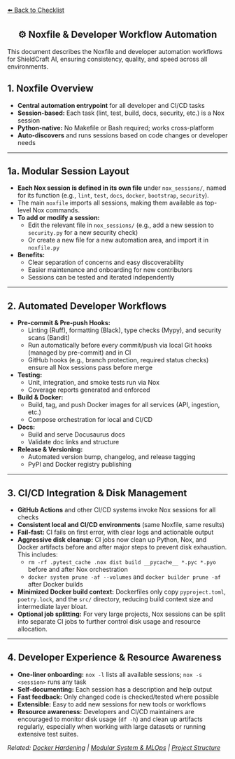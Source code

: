 <section>
<div>
  <a href="./checklist.md">⬅️ Back to Checklist</a>
</div>
<h1 align="center">⚙️ Noxfile & Developer Workflow Automation</h1>
<div>
  This document describes the Noxfile and developer automation workflows for ShieldCraft AI, ensuring consistency, quality, and speed across all environments.
</div>
</section>

<section>
</section>

## 1. Noxfile Overview

*   **Central automation entrypoint** for all developer and CI/CD tasks
*   **Session-based:** Each task (lint, test, build, docs, security, etc.) is a Nox session
*   **Python-native:** No Makefile or Bash required; works cross-platform
*   **Auto-discovers** and runs sessions based on code changes or developer needs

***

## 1a. Modular Session Layout

*   **Each Nox session is defined in its own file** under `nox_sessions/`, named for its function (e.g., `lint`, `test`, `docs`, `docker`, `bootstrap`, `security`).
*   The main `noxfile` imports all sessions, making them available as top-level Nox commands.
*   **To add or modify a session:**
    *   Edit the relevant file in `nox_sessions/` (e.g., add a new session to `security.py` for a new security check)
    *   Or create a new file for a new automation area, and import it in `noxfile.py`
*   **Benefits:**
    *   Clear separation of concerns and easy discoverability
    *   Easier maintenance and onboarding for new contributors
    *   Sessions can be tested and iterated independently

***

## 2. Automated Developer Workflows

*   **Pre-commit & Pre-push Hooks:**
    *   Linting (Ruff), formatting (Black), type checks (Mypy), and security scans (Bandit)
    *   Run automatically before every commit/push via local Git hooks (managed by pre-commit) and in CI
    *   GitHub hooks (e.g., branch protection, required status checks) ensure all Nox sessions pass before merge
*   **Testing:**
    *   Unit, integration, and smoke tests run via Nox
    *   Coverage reports generated and enforced
*   **Build & Docker:**
    *   Build, tag, and push Docker images for all services (API, ingestion, etc.)
    *   Compose orchestration for local and CI/CD
*   **Docs:**
    *   Build and serve Docusaurus docs
    *   Validate doc links and structure
*   **Release & Versioning:**
    *   Automated version bump, changelog, and release tagging
    *   PyPI and Docker registry publishing

***

## 3. CI/CD Integration & Disk Management

*   **GitHub Actions** and other CI/CD systems invoke Nox sessions for all checks
*   **Consistent local and CI/CD environments** (same Noxfile, same results)
*   **Fail-fast:** CI fails on first error, with clear logs and actionable output
*   **Aggressive disk cleanup:** CI jobs now clean up Python, Nox, and Docker artifacts before and after major steps to prevent disk exhaustion. This includes:
    *   `rm -rf .pytest_cache .nox dist build __pycache__ *.pyc *.pyo` before and after Nox orchestration
    *   `docker system prune -af --volumes` and `docker builder prune -af` after Docker builds
*   **Minimized Docker build context:** Dockerfiles only copy `pyproject.toml`, `poetry.lock`, and the `src/` directory, reducing build context size and intermediate layer bloat.
*   **Optional job splitting:** For very large projects, Nox sessions can be split into separate CI jobs to further control disk usage and resource allocation.

***

## 4. Developer Experience & Resource Awareness

*   **One-liner onboarding:** `nox -l` lists all available sessions; `nox -s <session>` runs any task
*   **Self-documenting:** Each session has a description and help output
*   **Fast feedback:** Only changed code is checked/tested where possible
*   **Extensible:** Easy to add new sessions for new tools or workflows
*   **Resource awareness:** Developers and CI/CD maintainers are encouraged to monitor disk usage (`df -h`) and clean up artifacts regularly, especially when working with large datasets or running extensive test suites.

<section>
  <em>Related: <a href="./docker_hardening.md">Docker Hardening</a> | <a href="./modular_mlops_governance.md">Modular System & MLOps</a> | <a href="./project_structure.md">Project Structure</a></em>
</section>